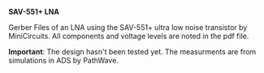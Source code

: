 **SAV-551+ LNA**

Gerber Files of an LNA using the SAV-551+ ultra low noise transistor by MiniCircuits. All components and voltage levels are noted in the pdf file.

**Important**: The design hasn't been tested yet. The measurments are from simulations in ADS by PathWave.
